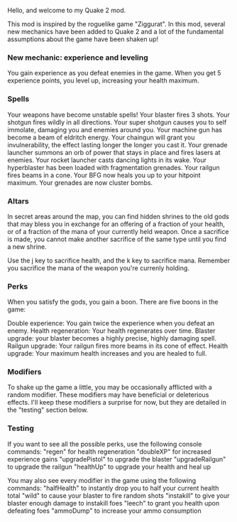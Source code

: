 Hello, and welcome to my Quake 2 mod.

This mod is inspired by the roguelike game "Ziggurat". In this mod, several new mechanics have been added to Quake 2 and a lot of the fundamental assumptions about the game have been shaken up!


### New mechanic: experience and leveling

You gain experience as you defeat enemies in the game. When you get 5 experience points, you level up, increasing your health maximum.

### Spells
Your weapons have become unstable spells!
Your blaster fires 3 shots.
Your shotgun fires wildly in all directions.
Your super shotgun causes you to self immolate, damaging you and enemies around you.
Your machine gun has become a beam of eldritch energy.
Your chaingun will grant you invulnerability, the effect lasting longer the longer you cast it.
Your grenade launcher summons an orb of power that stays in place and fires lasers at enemies.
Your rocket launcher casts dancing lights in its wake.
Your hyperblaster has been loaded with fragmentation grenades. 
Your railgun fires beams in a cone.
Your BFG now heals you up to your hitpoint maximum.
Your grenades are now cluster bombs.

### Altars
In secret areas around the map, you can find hidden shrines to the old gods that may bless you in exchange for an offering of a fraction of your health, or of a fraction of the mana of your currently held weapon. Once a sacrifice is made, you cannot make another sacrifice of the same type until you find a new shrine.

Use the j key to sacrifice health, and the k key to sacrifice mana. Remember you sacrifice the mana of the weapon you're currenly holding.

### Perks
When you satisfy the gods, you gain a boon. There are five boons in the game:

Double experience: You gain twice the experience when you defeat an enemy.
Health regeneration: Your health regenerates over time.
Blaster upgrade: your blaster becomes a highly precise, highly damaging spell.
Railgun upgrade: Your railgun fires more beams in its cone of effect.
Health upgrade: Your maximum health increases and you are healed to full.

### Modifiers
To shake up the game a little, you may be occasionally afflicted with a random modifier. These modifiers may have beneficial or deleterious effects. I'll keep these modifiers a surprise for now, but they are detailed in the "testing" section below. 

### Testing

If you want to see all the possible perks, use the following console commands:
"regen" for health regeneration
"doubleXP" for increased experience gains
"upgradePistol" to upgrade the blaster
"upgradeRailgun" to upgrade the railgun
"healthUp" to upgrade your health and heal up

You may also see every modifier in the game using the following commands:
"halfHealth" to instantly drop you to half your current health total
"wild" to cause your blaster to fire random shots
"instakill" to give your blaster enough damage to instakill foes
"leech" to grant you health upon defeating foes
"ammoDump" to increase your ammo consumption